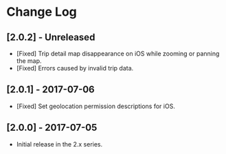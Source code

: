 # Change Log

## [2.0.2] - Unreleased
- [Fixed] Trip detail map disappearance on iOS while zooming or panning the map.
- [Fixed] Errors caused by invalid trip data.

## [2.0.1] - 2017-07-06
- [Fixed] Set geolocation permission descriptions for iOS.

## [2.0.0] - 2017-07-05
- Initial release in the 2.x series.
